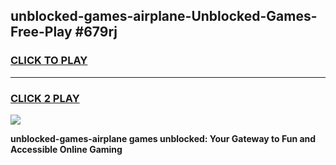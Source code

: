 
## unblocked-games-airplane-Unblocked-Games-Free-Play #679rj
<h3>
<a href="https://us.freeplayer.one?title=unblocked-games-airplane&ref=9M">CLICK TO PLAY</a></h3>
<hr>

<h3>
<a href="https://us.freeplayer.one?title=unblocked-games-airplane&ref=9M">CLICK 2 PLAY</a>
  
</h3>

<a href="https://us.freeplayer.one?title=unblocked-games-airplane&ref=9M"><img src="https://clearcache.store/games.png"></a>


**unblocked-games-airplane games unblocked: Your Gateway to Fun and Accessible Online Gaming**
